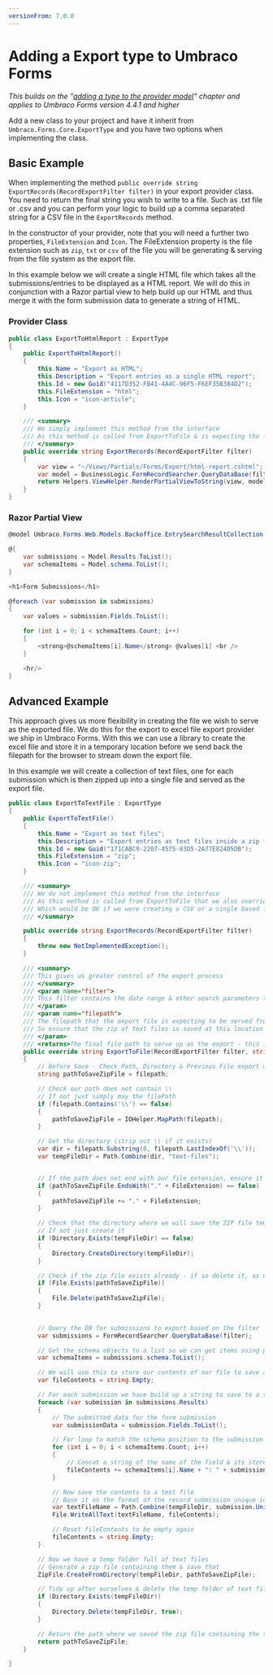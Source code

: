 ```yaml
---
versionFrom: 7.0.0
---
```


# Adding a Export type to Umbraco Forms
*This builds on the "[adding a type to the provider model](Adding-a-Type.md)" chapter and applies to Umbraco Forms version 4.4.1 and higher*

Add a new class to your project and have it inherit from `Umbraco.Forms.Core.ExportType` and you have two options when implementing the class.

## Basic Example
When implementing the method `public override string ExportRecords(RecordExportFilter filter)` in your export provider class. You need to return the final string you wish to write to a file. Such as .txt file or .csv and you can perform your logic to build up a comma separated string for a CSV file in the `ExportRecords` method.

In the constructor of your provider, note that you will need a further two properties, `FileExtension` and `Icon`. The FileExtension property is the file extension such as `zip`, `txt` or `csv` of the file you will be generating & serving from the file system as the export file.

In this example below we will create a single HTML file which takes all the submissions/entries to be displayed as a HTML report. We will do this in conjunction with a Razor partial view to help build up our HTML and thus merge it with the form submission data to generate a string of HTML.

### Provider Class

```csharp
public class ExportToHtmlReport : ExportType
{
    public ExportToHtmlReport()
    {
        this.Name = "Export as HTML";
        this.Description = "Export entries as a single HTML report";
        this.Id = new Guid("4117D352-FB41-4A4C-96F5-F6EF35B384D2");
        this.FileExtension = "html";
        this.Icon = "icon-article";
    }

    /// <summary>
    /// We simply implement this method from the interface
    /// As this method is called from ExportToFile & is expecting the file contents as a string to be written as a stream to a file
    /// </summary>
    public override string ExportRecords(RecordExportFilter filter)
    {
        var view = "~/Views/Partials/Forms/Export/html-report.cshtml";
        var model = BusinessLogic.FormRecordSearcher.QueryDataBase(filter);
        return Helpers.ViewHelper.RenderPartialViewToString(view, model);
    }
}
```

### Razor Partial View 
   
```csharp
@model Umbraco.Forms.Web.Models.Backoffice.EntrySearchResultCollection

@{
    var submissions = Model.Results.ToList();
    var schemaItems = Model.schema.ToList();
}

<h1>Form Submissions</h1>

@foreach (var submission in submissions)
{
    var values = submission.Fields.ToList();

    for (int i = 0; i < schemaItems.Count; i++)
    {
        <strong>@schemaItems[i].Name</strong> @values[i] <br />
    }

    <hr/>
}
```

## Advanced Example
This approach gives us more flexibility in creating the file we wish to serve as the exported file. We do this for the export to excel file export provider we ship in Umbraco Forms. With this we can use a library to create the excel file and store it in a temporary location before we send back the filepath for the browser to stream down the export file.

In this example we will create a collection of text files, one for each submission which is then zipped up into a single file and served as the export file.

```csharp
public class ExportToTextFile : ExportType
{
    public ExportToTextFile()
    {
        this.Name = "Export as text files";
        this.Description = "Export entries as text files inside a zip file";
        this.Id = new Guid("171CABC9-2207-4575-83D5-2A77E824D5DB");
        this.FileExtension = "zip";
        this.Icon = "icon-zip";
    }

    /// <summary>
    /// We do not implement this method from the interface
    /// As this method is called from ExportToFile that we also override here & is expecting the file contents as a string to be written as a stream to a file
    /// Which would be OK if we were creating a CSV or a single based file that can have a simple string written as a string such as one large HTML report or XML file perhaps
    /// </summary>

    public override string ExportRecords(RecordExportFilter filter)
    {
        throw new NotImplementedException();
    }

    /// <summary>
    /// This gives us greater control of the export process
    /// </summary>
    /// <param name="filter">
    /// This filter contains the date range & other search parameters to limit the entries we are exporting
    /// </param>
    /// <param name="filepath">
    /// The filepath that the export file is expecting to be served from
    /// So ensure that the zip of text files is saved at this location
    /// </param>
    /// <returns>The final file path to serve up as the export - this is unlikely to change through the export logic</returns>
    public override string ExportToFile(RecordExportFilter filter, string filepath)
    {
        // Before Save - Check Path, Directory & Previous File export does not exist
        string pathToSaveZipFile = filepath;

        // Check our path does not contain \\
        // If not just simply may the filePath
        if (filepath.Contains('\\') == false)
        {
            pathToSaveZipFile = IOHelper.MapPath(filepath);
        }

        // Get the directory (strip out \\ if it exists)
        var dir = filepath.Substring(0, filepath.LastIndexOf('\\'));
        var tempFileDir = Path.Combine(dir, "text-files");


        // If the path does not end with our file extension, ensure it's added
        if (pathToSaveZipFile.EndsWith("." + FileExtension) == false)
        {
            pathToSaveZipFile += "." + FileExtension;
        }

        // Check that the directory where we will save the ZIP file temporarily exists
        // If not just create it
        if (Directory.Exists(tempFileDir) == false)
        {   
            Directory.CreateDirectory(tempFileDir);
        }

        // Check if the zip file exists already - if so delete it, as we have a new update
        if (File.Exists(pathToSaveZipFile))
        {
            File.Delete(pathToSaveZipFile);
        }
        

        // Query the DB for submissions to export based on the filter
        var submissions = FormRecordSearcher.QueryDataBase(filter);

        // Get the schema objects to a list so we can get items using position index
        var schemaItems = submissions.schema.ToList();

        // We will use this to store our contents of our file to save as a text file
        var fileContents = string.Empty;

        // For each submission we have build up a string to save to a text file
        foreach (var submission in submissions.Results)
        {
            // The submitted data for the form submission
            var submissionData = submission.Fields.ToList();

            // For loop to match the schema position to the submission data
            for (int i = 0; i < schemaItems.Count; i++)
            {
                // Concat a string of the name of the field & its stored data
                fileContents += schemaItems[i].Name + ": " + submissionData[i] + Environment.NewLine;
            }

            // Now save the contents to a text file
            // Base it on the format of the record submission unique id
            var textFileName = Path.Combine(tempFileDir, submission.UniqueId + ".txt");
            File.WriteAllText(textFileName, fileContents);

            // Reset fileContents to be empty again
            fileContents = string.Empty;
        }

        // Now we have a temp folder full of text files
        // Generate a zip file containing them & save that
        ZipFile.CreateFromDirectory(tempFileDir, pathToSaveZipFile);

        // Tidy up after ourselves & delete the temp folder of text files
        if (Directory.Exists(tempFileDir))
        {
            Directory.Delete(tempFileDir, true);
        }

        // Return the path where we saved the zip file containing the text files
        return pathToSaveZipFile;
    }

}
```